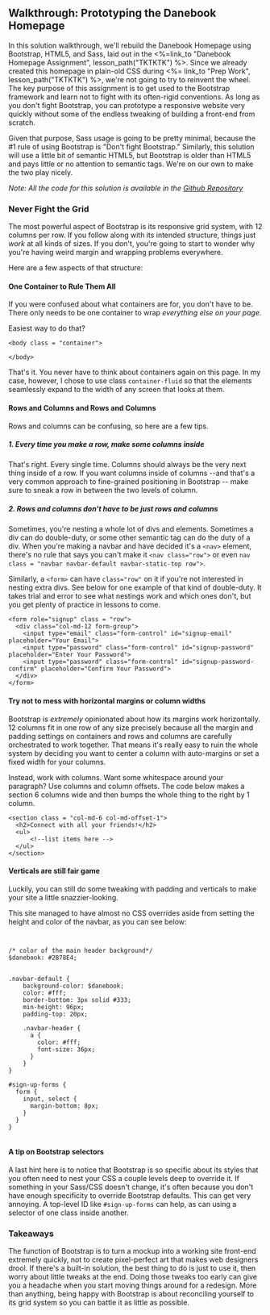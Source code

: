 ## Walkthrough: Prototyping the Danebook Homepage

In this solution walkthrough, we'll rebuild the Danebook Homepage using Bootstrap, HTML5, and Sass, laid out in the <%=link_to "Danebook Homepage Assignment", lesson_path("TKTKTK") %>. Since we already created this homepage in plain-old CSS during <%= link_to "Prep Work", lesson_path("TKTKTK") %>, we're not going to try to reinvent the wheel. The key purpose of this assignment is to get used to the Bootstrap framework and learn not to fight with its often-rigid conventions. As long as you don't fight Bootstrap, you can prototype a responsive website very quickly without some of the endless tweaking of building a front-end from scratch. 

Given that purpose, Sass usage is going to be pretty minimal, because the #1 rule of using Bootstrap is "Don't fight Bootstrap." Similarly, this solution will use a little bit of semantic HTML5, but Bootstrap is older than HTML5 and pays little or no attention to semantic tags. We're on our own to make the two play nicely.


*Note: All the code for this solution is available in the [Github Repository]()*

### Never Fight the Grid

The most powerful aspect of Bootstrap is its responsive grid system, with 12 columns per row. If you follow along with its intended structure, things just *work* at all kinds of sizes. If you don't, you're going to start to wonder why you're having weird margin and wrapping problems everywhere.

Here are a few aspects of that structure:

#### One Container to Rule Them All

If you were confused about what containers are for, you don't have to be. There only needs to be one container to wrap *everything else on your page*.

Easiest way to do that?

```language-markup
<body class = "container">

</body>
```

That's it. You never have to think about containers again on this page. In my case, however, I chose to use class `container-fluid` so that the elements seamlessly expand to the width of any screen that looks at them.

#### Rows and Columns and Rows and Columns

Rows and columns can be confusing, so here are a few tips.

##### 1. Every time you make a row, make some columns inside

That's right. Every single time. Columns should always be the very next thing inside of a row. If you want columns inside of columns --and that's a very common approach to fine-grained positioning in Bootstrap -- make sure to sneak a row in between the two levels of column.

##### 2. Rows and columns don't have to be just rows and columns

Sometimes, you're nesting a whole lot of divs and elements. Sometimes a div can do double-duty, or some other semantic tag can do the duty of a div. When you're making a navbar and have decided it's a `<nav>` element, there's no rule that says you can't make it `<nav class="row">` or even `nav class = "navbar navbar-default navbar-static-top row">`.

Similarly, a `<form>` can have `class="row"` on it if you're not interested in nesting extra divs. See below for one example of that kind of double-duty. It takes trial and error to see what nestings work and which ones don't, but you get plenty of practice in lessons to come. 

```language-markup
<form role="signup" class = "row">
  <div class="col-md-12 form-group">
    <input type="email" class="form-control" id="signup-email" placeholder="Your Email">
    <input type="password" class="form-control" id="signup-password" placeholder="Enter Your Password">
    <input type="password" class="form-control" id="signup-password-confirm" placeholder="Confirm Your Password">
  </div>
</form>
```

#### Try not to mess with horizontal margins or column widths

Bootstrap is *extremely* opinionated about how its margins work horizontally. 12 columns fit in one row of any size precisely because all the margin and padding settings on containers and rows and columns are carefully orchestrated to work together. That means it's really easy to ruin the whole system by deciding you want to center a column with auto-margins or set a fixed width for your columns.

Instead, work with columns. Want some whitespace around your paragraph? Use columns and column offsets. The code below makes a section 6 columns wide and then bumps the whole thing to the right by 1 column.

```language-markup
<section class = "col-md-6 col-md-offset-1">
  <h2>Connect with all your friends!</h2>
  <ul>
      <!--list items here -->
  </ul>
</section>
```

#### Verticals are still fair game

Luckily, you can still do some tweaking with padding and verticals to make your site a little snazzier-looking.

This site managed to have almost no CSS overrides aside from setting the height and color of the navbar, as you can see below:

```language-css


/* color of the main header background*/
$danebook: #2B78E4;


.navbar-default {
    background-color: $danebook;
    color: #fff;
    border-bottom: 3px solid #333;
    min-height: 96px;
    padding-top: 20px;
    
    .navbar-header {
      a {
        color: #fff;
        font-size: 36px;
      }
    }
}

#sign-up-forms {
  form {
    input, select {
      margin-bottom: 8px;
    }
  }
}


```

#### A tip on Bootstrap selectors

A last hint here is to notice that Bootstrap is so specific about its styles that you often need to nest your CSS a couple levels deep to override it. If something in your Sass/CSS doesn't change, it's often because you don't have enough specificity to override Bootstrap defaults. This can get very annoying. A top-level ID like `#sign-up-forms` can help, as can using a selector of one class inside another.

### Takeaways

The function of Bootstrap is to turn a mockup into a working site front-end extremely quickly, not to create pixel-perfect art that makes web designers drool. If there's a built-in solution, the best thing to do is just to use it, then worry about little tweaks at the end. Doing those tweaks too early can give you a headache when you start moving things around for a redesign. More than anything, being happy with Bootstrap is about reconciling yourself to its grid system so you can battle it as little as possible.